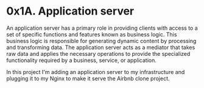 # 0x1A. Application server

An application server has a primary role in providing clients with access to a set of specific functions and features known as business logic. This business logic is responsible for generating dynamic content by processing and transforming data. The application server acts as a mediator that takes raw data and applies the necessary operations to provide the specialized functionality required by a business, service, or application.

In this project I'm adding an application server to my infrastructure and plugging it to my Nginx to make it serve the Airbnb clone project.

